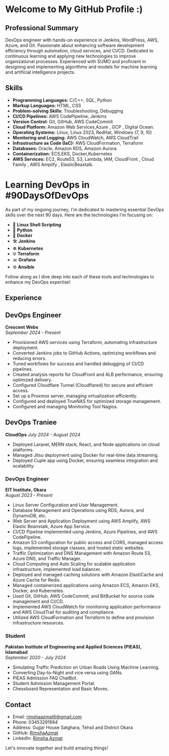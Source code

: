 # Welcome to My GitHub Profile :)

## Professional Summary
DevOps engineer with hands-on experience in Jenkins, WordPress, AWS, Azure, and Git. Passionate about enhancing software development efficiency through automation, cloud services, and CI/CD.
Dedicated to continuous learning and applying new technologies to improve organizational processes. Experienced with SUMO and proficient in designing and implementing algorithms and models for machine learning and artificial intelligence projects.

## Skills
- **Programming Languages:** C/C++, SQL, Python
- **Markup Languages:** HTML, CSS
- **Problem-solving Skills:** Troubleshooting, Debugging
- **CI/CD Pipelines:** AWS CodePipeline, Jenkins
- **Version Control:** Git, GitHub, AWS CodeCommit
- **Cloud Platform:** Amazon Web Services,Azure , GCP , Digital Ocean.
- **Operating Systems:** Linux, Linux 2023, RedHat, Windows (7, 9, 10)
- **Monitoring and Logging:** AWS CloudWatch, AWS CloudTrail
- **Infrastructure as Code (IaC):** AWS CloudFormation, Terraform
- **Databases:** Oracle, Amazon RDS, Amazon Aurora
- **Containerization:** ECS,EKS, Docker,Kubernetes
- **AWS Services:** EC2, Route53, S3, Lambda, IAM, CloudFront , Cloud Family , AWS Amplify , ElasticBeastalk.

# Learning DevOps in #90DaysOfDevOps

As part of my ongoing journey, I'm dedicated to mastering essential DevOps skills over the next 90 days. Here are the technologies I'm focusing on:

- 🐚 **Linux Shell Scripting**
- 🐍 **Python**
- 🐳 **Docker**
- 🛠️ **Jenkins**
- ☸️ **Kubernetes**
- 🌐 **Terraform**
- 📊 **Grafana**
- ⚙️ **Ansible**

Follow along as I dive deep into each of these tools and technologies to enhance my DevOps expertise!

## Experience

## DevOps Engineer
**Crescent Webs**  
*September 2024 - Present*
- Provisioned AWS services using Terraform, automating infrastructure deployment.
- Converted Jenkins jobs to GitHub Actions, optimizing workflows and reducing errors.
- Tuned workflows for success and handled debugging of CI/CD pipelines.
- Created analysis reports for CloudFront and ALB performance, ensuring optimized delivery.
- Configured Cloudflare Tunnel (Cloudflared) for secure and efficient access.
- Set up a Proxmox server, managing virtualization efficiently.
- Configured and deployed TrueNAS for optimized storage management.
- Configured and managing Monitoring Tool Nagios.

## DevOps Traniee
**CloudOps**
*July 2024 - August 2024*

- Deployed Laravel, MERN stack, React, and Node applications on cloud platforms.
- Managed Jitsu deployment using Docker for real-time data streaming.
- Deployed Cuple app using Docker, ensuring seamless integration and scalability.

### DevOps Engineer  
**EIT Institute, Okara**  
*August 2023 - Present*

- Linux Server Configuration and User Management.
- Database Management and Operations using RDS, Aurora, and DynamoDB, etc.
- Web Server and Application Deployment using AWS Amplify, AWS Elastic Beanstalk, Azure App Service.
- CI/CD Pipeline implemented using Jenkins, Azure Pipelines, and AWS CodePipeline.
- Amazon S3 configuration for public access and CORS, managed access logs, implemented storage classes, and hosted static websites.
- Traffic Optimization and DNS Management with Amazon Route 53, Azure DNS, and Traffic Manager.
- Cloud Computing and Auto Scaling for scalable application infrastructure, implemented load balancer.
- Deployed and managed caching solutions with Amazon ElastiCache and Azure Cache for Redis.
- Managed containerized applications using Amazon ECS, Amazon EKS, Docker, and Kubernetes.
- Used Git, GitHub, AWS CodeCommit, and BitBucket for source code management and CI/CD.
- Implemented AWS CloudWatch for monitoring application performance and AWS CloudTrail for auditing and compliance.
- Utilized AWS CloudFormation and Terraform to define and provision infrastructure resources.

### Student  
**Pakistan Institute of Engineering and Applied Sciences (PIEAS), Islamabad**  
*September 2020 - July 2024*

- Simulating Traffic Prediction on Urban Roads Using Machine Learning.
- Converting Day-to-Night and vice versa using GANs.
- PIEAS Admission FAQ ChatBot.
- Student Admission Management Portal.
- Chessboard Representation and Basic Moves.

## Contact

- Email: rimshaazmat6@gmail.com
- Phone: 03453291664
- Address: Gujjar House Satghara, Tehsil and District Okara
- GitHub: [RimshaAzmat](https://github.com/RimshaAzmat)
- LinkedIn: [Rimsha Azmat](https://www.linkedin.com/in/rimsha-azmat-841951250/)


Let's innovate together and build amazing things!

